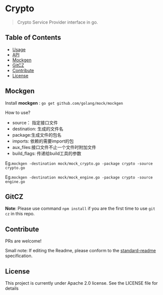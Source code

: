 Crypto
======

> Crypto Service Provider interface in go.

## Table of Contents

- [Usage](#usage)
- [API](#api)
- [Mockgen](#mockgen)
- [GitCZ](#gitcz)
- [Contribute](#contribute)
- [License](#license)

## Mockgen

Install **mockgen** : `go get github.com/golang/mock/mockgen`

How to use?
   
- source： 指定接口文件
- destination: 生成的文件名
- package:生成文件的包名
- imports: 依赖的需要import的包
- aux_files:接口文件不止一个文件时附加文件
- build_flags: 传递给build工具的参数

Eg.`mockgen -destination mock/mock_crypto.go -package crypto -source crypto.go`

Eg.`mockgen -destination mock/mock_engine.go -package crypto -source engine.go`

## GitCZ

**Note**: Please use command `npm install` if you are the first time to use `git cz` in this repo.

## Contribute

PRs are welcome!

Small note: If editing the Readme, please conform to the [standard-readme](https://github.com/RichardLitt/standard-readme) specification.

## License

This project is currently under Apache 2.0 license. See the LICENSE file for details
